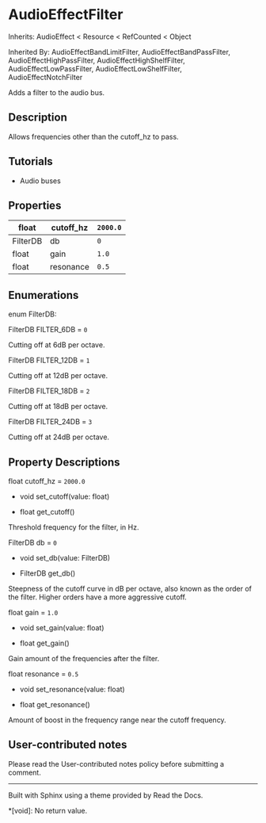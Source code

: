 # AudioEffectFilter

Inherits: AudioEffect < Resource < RefCounted < Object

Inherited By: AudioEffectBandLimitFilter, AudioEffectBandPassFilter,
AudioEffectHighPassFilter, AudioEffectHighShelfFilter,
AudioEffectLowPassFilter, AudioEffectLowShelfFilter, AudioEffectNotchFilter

Adds a filter to the audio bus.

## Description

Allows frequencies other than the cutoff_hz to pass.

## Tutorials

  * Audio buses

## Properties

float | cutoff_hz | `2000.0`  
---|---|---  
FilterDB | db | `0`  
float | gain | `1.0`  
float | resonance | `0.5`  
  
## Enumerations

enum FilterDB:

FilterDB FILTER_6DB = `0`

Cutting off at 6dB per octave.

FilterDB FILTER_12DB = `1`

Cutting off at 12dB per octave.

FilterDB FILTER_18DB = `2`

Cutting off at 18dB per octave.

FilterDB FILTER_24DB = `3`

Cutting off at 24dB per octave.

## Property Descriptions

float cutoff_hz = `2000.0`

  * void set_cutoff(value: float)

  * float get_cutoff()

Threshold frequency for the filter, in Hz.

FilterDB db = `0`

  * void set_db(value: FilterDB)

  * FilterDB get_db()

Steepness of the cutoff curve in dB per octave, also known as the order of the
filter. Higher orders have a more aggressive cutoff.

float gain = `1.0`

  * void set_gain(value: float)

  * float get_gain()

Gain amount of the frequencies after the filter.

float resonance = `0.5`

  * void set_resonance(value: float)

  * float get_resonance()

Amount of boost in the frequency range near the cutoff frequency.

## User-contributed notes

Please read the User-contributed notes policy before submitting a comment.

* * *

Built with Sphinx using a theme provided by Read the Docs.

  *[void]: No return value.

